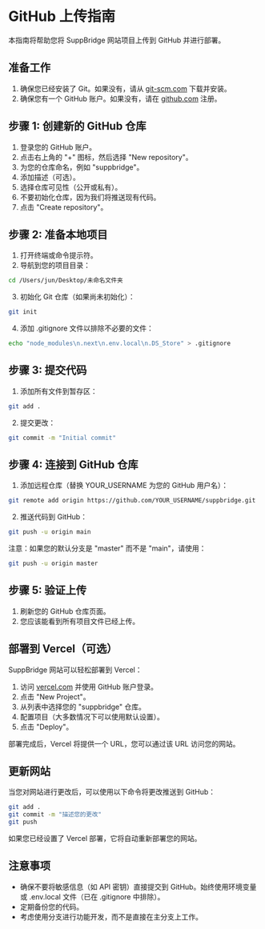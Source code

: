 # GitHub 上传指南

本指南将帮助您将 SuppBridge 网站项目上传到 GitHub 并进行部署。

## 准备工作

1. 确保您已经安装了 Git。如果没有，请从 [git-scm.com](https://git-scm.com/) 下载并安装。
2. 确保您有一个 GitHub 账户。如果没有，请在 [github.com](https://github.com/) 注册。

## 步骤 1: 创建新的 GitHub 仓库

1. 登录您的 GitHub 账户。
2. 点击右上角的 "+" 图标，然后选择 "New repository"。
3. 为您的仓库命名，例如 "suppbridge"。
4. 添加描述（可选）。
5. 选择仓库可见性（公开或私有）。
6. 不要初始化仓库，因为我们将推送现有代码。
7. 点击 "Create repository"。

## 步骤 2: 准备本地项目

1. 打开终端或命令提示符。
2. 导航到您的项目目录：

```bash
cd /Users/jun/Desktop/未命名文件夹
```

3. 初始化 Git 仓库（如果尚未初始化）：

```bash
git init
```

4. 添加 .gitignore 文件以排除不必要的文件：

```bash
echo "node_modules\n.next\n.env.local\n.DS_Store" > .gitignore
```

## 步骤 3: 提交代码

1. 添加所有文件到暂存区：

```bash
git add .
```

2. 提交更改：

```bash
git commit -m "Initial commit"
```

## 步骤 4: 连接到 GitHub 仓库

1. 添加远程仓库（替换 YOUR_USERNAME 为您的 GitHub 用户名）：

```bash
git remote add origin https://github.com/YOUR_USERNAME/suppbridge.git
```

2. 推送代码到 GitHub：

```bash
git push -u origin main
```

注意：如果您的默认分支是 "master" 而不是 "main"，请使用：

```bash
git push -u origin master
```

## 步骤 5: 验证上传

1. 刷新您的 GitHub 仓库页面。
2. 您应该能看到所有项目文件已经上传。

## 部署到 Vercel（可选）

SuppBridge 网站可以轻松部署到 Vercel：

1. 访问 [vercel.com](https://vercel.com/) 并使用 GitHub 账户登录。
2. 点击 "New Project"。
3. 从列表中选择您的 "suppbridge" 仓库。
4. 配置项目（大多数情况下可以使用默认设置）。
5. 点击 "Deploy"。

部署完成后，Vercel 将提供一个 URL，您可以通过该 URL 访问您的网站。

## 更新网站

当您对网站进行更改后，可以使用以下命令将更改推送到 GitHub：

```bash
git add .
git commit -m "描述您的更改"
git push
```

如果您已经设置了 Vercel 部署，它将自动重新部署您的网站。

## 注意事项

- 确保不要将敏感信息（如 API 密钥）直接提交到 GitHub。始终使用环境变量或 .env.local 文件（已在 .gitignore 中排除）。
- 定期备份您的代码。
- 考虑使用分支进行功能开发，而不是直接在主分支上工作。
